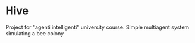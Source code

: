 # Hive
Project for "agenti intelligenti" university course. Simple multiagent system simulating a bee colony
